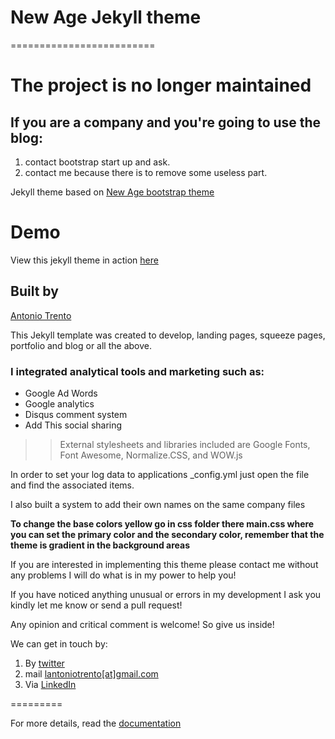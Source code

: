 # New Age Jekyll theme
=========================

# The project is no longer maintained

## If you are a company and you're going to use the blog: 
1. contact bootstrap start up and ask.
2. contact me because there is to remove some useless part.

Jekyll theme based on [New Age bootstrap theme ](https://startbootstrap.com/template-overviews/new-age/)

# Demo
View this jekyll theme in action [here](https://jekynewage.github.io/)

## Built by
[Antonio Trento](https://it.linkedin.com/in/antoniotrento)

This Jekyll template was created to develop, landing pages, squeeze pages, portfolio and blog or all the above.

### I integrated analytical tools and marketing such as:
- Google Ad Words
- Google analytics
- Disqus comment system
- Add This social sharing

>>External stylesheets and libraries included are Google Fonts, Font Awesome, Normalize.CSS, and WOW.js

In order to set your log data to applications _config.yml just open the file and find the associated items.

I also built a system to add their own names on the same company files

**To change the base colors yellow go in css folder there main.css where you can set the primary color and the secondary color, remember that the theme is gradient in the background areas**


If you are interested in implementing this theme please contact me without any problems I will do what is in my power to help you!

If you have noticed anything unusual or errors in my development I ask you kindly let me know or send a pull request!

Any opinion and critical comment is welcome! So give us inside!

We can get in touch by:

1. By <a href="https://twitter.com/lantoniotrento">twitter</a>
2. mail <a href="mailto:lantoniotrento@gmail.com">lantoniotrento[at]gmail.com</a>
3. Via <a href="https://it.linkedin.com/in/antoniotrento">LinkedIn</a>

=========

For more details, read the [documentation](http://jekyllrb.com/)
